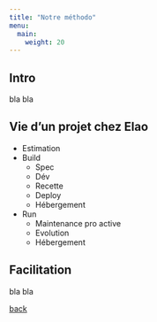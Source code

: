 ```yaml
---
title: "Notre méthodo"
menu:
  main:
    weight: 20
---
```


## Intro

bla bla

## Vie d’un projet chez Elao

* Estimation
* Build
  * Spec
  * Dév
  * Recette
  * Deploy
  * Hébergement
* Run
  * Maintenance pro active
  * Evolution
  * Hébergement

## Facilitation

bla bla

[back](../)
